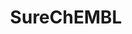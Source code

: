 ---
description: SureChEMBL is a publicly available large-scale resource containing compounds
  extracted from the full text, images and attachments of patent documents. The data
  are extracted from the patent literature according to an automated text and image-mining
  pipeline on a daily basis.
documentation: http://chembl.blogspot.com/
last_edit: Fri, 03 Dec 2021 11:11:15 GMT
location: https://www.surechembl.org/search/
shortname: surechembl
title: SureChEMBL
uuid: 8c2b2faf-df08-45f9-9ad1-ddf3ca722b12
---